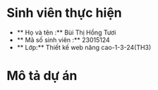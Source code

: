 # Sinh viên thực hiện
- ** Họ và tên :** Bùi Thị Hồng Tươi
- ** Mã số sinh viên :** 23015124
- ** Lớp:** Thiết kế web nâng cao-1-3-24(TH3)

# Mô tả dự án
